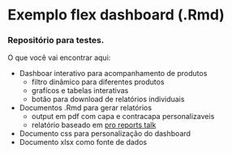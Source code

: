 
<h1>
Exemplo flex dashboard (.Rmd)
</h1>

### Repositório para testes.

O que você vai encontrar aqui:

- Dashboar interativo para acompanhamento de produtos
  - filtro dinâmico para diferentes produtos
  - grafícos e tabelas interativas
  - botão para download de relatórios individuais
- Documentos .Rmd para gerar relatórios
  - output em pdf com capa e contracapa personalizaveis
  - relatório baseado em [pro reports
    talk](https://github.com/bradlindblad/pro_reports_talk)
- Documento css para personalização do dashboard
- Documento xlsx como fonte de dados
